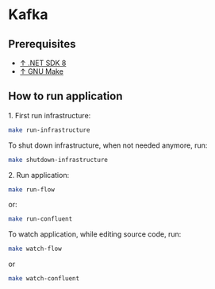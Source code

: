 # Kafka

## Prerequisites

- [↑ .NET SDK 8](https://dotnet.microsoft.com/en-us/download/dotnet/8.0)
- [↑ GNU Make](https://www.gnu.org/software/make)

## How to run application

1\. First run infrastructure:

```bash
make run-infrastructure
```

To shut down infrastructure, when not needed anymore, run:

```bash
make shutdown-infrastructure
```

2\. Run application:

```bash
make run-flow
```

or:

```bash
make run-confluent
```
To watch application, while editing source code, run:

```bash
make watch-flow
```

or

```bash
make watch-confluent
```

